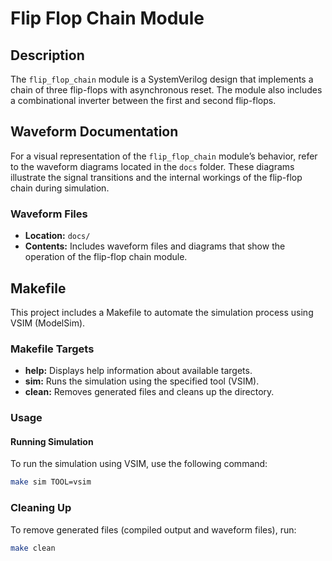 # Flip Flop Chain Module

## Description

The `flip_flop_chain` module is a SystemVerilog design that implements a chain of three flip-flops with asynchronous reset. The module also includes a combinational inverter between the first and second flip-flops.

## Waveform Documentation

For a visual representation of the `flip_flop_chain` module’s behavior, refer to the waveform diagrams located in the `docs` folder. These diagrams illustrate the signal transitions and the internal workings of the flip-flop chain during simulation.

### Waveform Files

- **Location:** `docs/`
- **Contents:** Includes waveform files and diagrams that show the operation of the flip-flop chain module.

## Makefile

This project includes a Makefile to automate the simulation process using VSIM (ModelSim).

### Makefile Targets

- **help:** Displays help information about available targets.
- **sim:** Runs the simulation using the specified tool (VSIM).
- **clean:** Removes generated files and cleans up the directory.

### Usage

#### Running Simulation

To run the simulation using VSIM, use the following command:

```bash
make sim TOOL=vsim
```

### Cleaning Up

To remove generated files (compiled output and waveform files), run:

```bash
make clean
```



